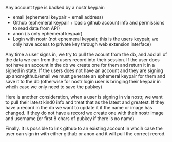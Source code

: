 Any account type is backed by a nostr keypair:
- email (ephemeral keypair + email address)
- Github (ephemeral keypair + basic github account info and permissions to read data from API)
- anon (is only ephemeral keypair)
- Login with nostr (not ephemeral keypair, this is the users keypair, we only have access to private key through web extension interface)

Any time a user signs in, we try to pull the acount from the db, and add all of the data we can from the users record into their session. 
If the user does not have an account in the db we create one for them and return it in a signed in state.
If the users does not have an account and they are signing up anon/github/email we must generate an ephemeral keypair for them and save it to the db (otherwise for nostr login user is bringing their keypair in whcih case we only need to save the pubkey)

Here is another consideration, when a user is signing in via nostr, we want to pull their latest kind0 info and treat that as the latest and greatest. If they have a record in the db we want to update it if the name or image has changed. If they do not have a record we create one with their nostr image and username (or first 8 chars of pubkey if there is no name)

Finally. It is possible to link github to an existing account in whcih case the user can sign in with either github or anon and it will pull the correct recrod.